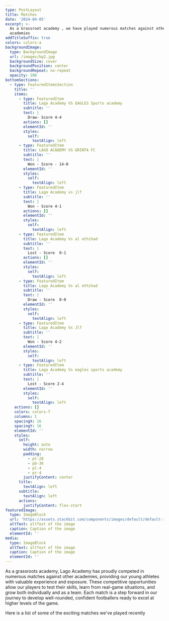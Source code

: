 ```yaml
---
type: PostLayout
title: Matches
date: '2024-04-05'
excerpt: >-
  As a Grassroot academy , we have played numerous matches against other
  academies
addTitleSuffix: true
colors: colors-a
backgroundImage:
  type: BackgroundImage
  url: /images/bg2.jpg
  backgroundSize: cover
  backgroundPosition: center
  backgroundRepeat: no-repeat
  opacity: 100
bottomSections:
  - type: FeaturedItemsSection
    title: ''
    items:
      - type: FeaturedItem
        title: Lago Academy VS EAGLES Sports academy
        subtitle: ''
        text: |
          Draw- Score 4-4
        actions: []
        elementId: ''
        styles:
          self:
            textAlign: left
      - type: FeaturedItem
        title: LAGO ACADEMY VS GRINTA FC
        subtitle: ''
        text: |
          Won - Score - 14-0
        elementId: ''
        styles:
          self:
            textAlign: left
      - type: FeaturedItem
        title: Lago Academy vs jlf
        subtitle: ''
        text: |
          Won - Score 4-1
        actions: []
        elementId: ''
        styles:
          self:
            textAlign: left
      - type: FeaturedItem
        title: Lago Academy Vs al ethihad
        subtitle: ''
        text: |
          Lost - Score  0-1
        actions: []
        elementId: ''
        styles:
          self:
            textAlign: left
      - type: FeaturedItem
        title: Lago Academy Vs al ethihad
        subtitle: ''
        text: |
          Draw - Score  0-0
        elementId: ''
        styles:
          self:
            textAlign: left
      - type: FeaturedItem
        title: Lago Academy Vs Jlf
        subtitle: ''
        text: |
          Won - Score 4-2
        elementId: ''
        styles:
          self:
            textAlign: left
      - type: FeaturedItem
        title: Lago Academy Vs eagles sports academy
        subtitle: ''
        text: |
          Lost - Score 2-4
        elementId: ''
        styles:
          self:
            textAlign: left
    actions: []
    colors: colors-f
    columns: 1
    spacingX: 16
    spacingY: 16
    elementId: ''
    styles:
      self:
        height: auto
        width: narrow
        padding:
          - pt-28
          - pb-36
          - pl-4
          - pr-4
        justifyContent: center
      title:
        textAlign: left
      subtitle:
        textAlign: left
      actions:
        justifyContent: flex-start
featuredImage:
  type: ImageBlock
  url: 'https://assets.stackbit.com/components/images/default/default-image.png'
  altText: altText of the image
  caption: Caption of the image
  elementId: ''
media:
  type: ImageBlock
  altText: altText of the image
  caption: Caption of the image
  elementId: ''
---
```

As a grassroots academy, Lago Academy has proudly competed in numerous matches against other academies, providing our young athletes with valuable experience and exposure. These competitive opportunities allow our players to test their skills, learn from real-game situations, and grow both individually and as a team. Each match is a step forward in our journey to develop well-rounded, confident footballers ready to excel at higher levels of the game.

Here is a list of some of the exciting matches we've played recently



